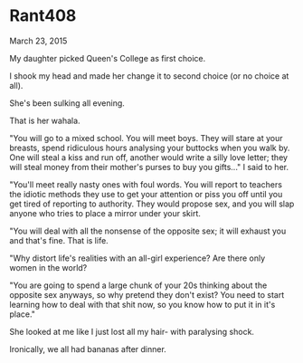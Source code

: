 # Rant408


 March 23, 2015

My daughter picked Queen's College as first choice. 

I shook my head and made her change it to second choice  (or no choice at all).

She's been sulking all evening. 

That is her wahala. 

"You will go to a mixed school. You will meet boys. They will stare at your breasts, spend ridiculous hours analysing your buttocks when you walk by. One will steal a kiss and run off, another would write a silly love letter; they will steal money from their mother's purses to buy you gifts..." I said to her.

"You'll meet really nasty ones with foul words. You will report to teachers the idiotic methods they use to get your attention or piss you off until you get tired of reporting to authority. They would propose sex, and you will slap anyone who tries to place a mirror under your skirt.

"You will deal with all the nonsense of the opposite sex; it will exhaust you and that's fine. That is life.

"Why distort life's realities with an all-girl experience? Are there only women in the world? 

"You are going to spend a large chunk of your 20s thinking about the opposite sex anyways, so why pretend they don't exist? You need to start learning how to deal with that shit now, so you know how to put it in it's place."

She looked at me like I just lost all my hair- with paralysing shock. 

Ironically, we all had bananas after dinner.